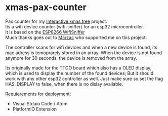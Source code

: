 # xmas-pax-counter

Pax counter for my [Interactive xmas tree](https://github.com/fancyn3rd?tab=projects#interactive-xmas-tree) project.    
Its a wifi device counter (wifi-sniffer) for an esp32 microcontroller.    
It is based on the [ESP8266 WifiSniffer](https://github.com/kalanda/esp8266-sniffer)    
Much thanks goes out to [Marzac](https://github.com/Marzac/) who supported me on this project.

The controller scans for wifi devices and when a new device is found, its mac adress is temoprarely stored in an array.
When the device is not found anymore for 30 seconds, the device is removed from the array.

Its originally made for the TTGO board which also has a OLED display, which is used to display the number of the found devices; But it should work with any other esp32 controller as well. Just make sure so set the flag HAS_DISPLAY to false, when there is no dislay available.

Requierements for deployment:

* Visual Stduio Code / Atom
* PlatformIO Extension
